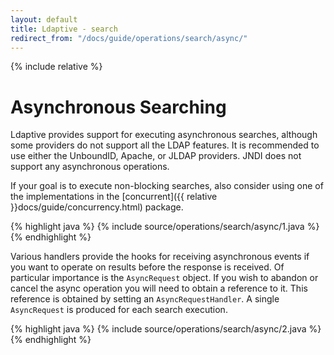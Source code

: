 ```yaml
---
layout: default
title: Ldaptive - search
redirect_from: "/docs/guide/operations/search/async/"
---
```


{% include relative %}

# Asynchronous Searching

Ldaptive provides support for executing asynchronous searches, although some providers do not support all the LDAP features. It is recommended to use either the UnboundID, Apache, or JLDAP providers. JNDI does not support any asynchronous operations. 

If your goal is to execute non-blocking searches, also consider using one of the implementations in the [concurrent]({{ relative }}docs/guide/concurrency.html) package.

{% highlight java %}
{% include source/operations/search/async/1.java %}
{% endhighlight %}

Various handlers provide the hooks for receiving asynchronous events if you want to operate on results before the response is received. Of particular importance is the `AsyncRequest` object. If you wish to abandon or cancel the async operation you will need to obtain a reference to it. This reference is obtained by setting an `AsyncRequestHandler`. A single `AsyncRequest` is produced for each search execution.

{% highlight java %}
{% include source/operations/search/async/2.java %}
{% endhighlight %}

